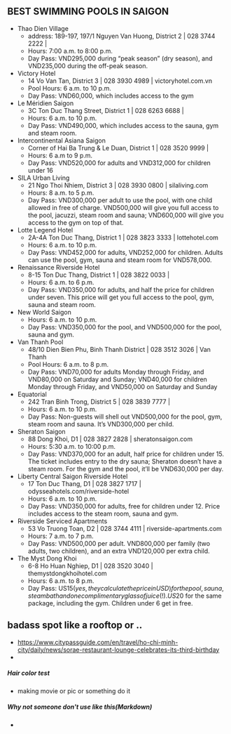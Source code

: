 ## BEST SWIMMING POOLS IN SAIGON
 - Thao Dien Village
   - address: 189-197, 197/1 Nguyen Van Huong, District 2 | 028 3744 2222 | 
   - Hours: 7:00 a.m. to 8:00 p.m.
   - Day Pass: VND295,000 during “peak season” (dry season), and VND235,000 during the off-peak season.
 - Victory Hotel
   - 14 Vo Van Tan, District 3 | 028 3930 4989 | victoryhotel.com.vn
   - Pool Hours: 6 a.m. to 10 p.m.
   - Day Pass: VND60,000, which includes access to the gym
 - Le Méridien Saigon
   - 3C Ton Duc Thang Street, District 1 | 028 6263 6688 | 
   - Hours: 6 a.m. to 10 p.m.
   - Day Pass: VND490,000, which includes access to the sauna, gym and steam room.
 - Intercontinental Asiana Saigon
   - Corner of Hai Ba Trung & Le Duan, District 1 | 028 3520 9999 | 
   - Hours: 6 a.m to 9 p.m.
   - Day Pass: VND520,000 for adults and VND312,000 for children under 16
 - SILA Urban Living
   - 21 Ngo Thoi Nhiem, District 3 | 028 3930 0800 | silaliving.com
   - Hours: 8 a.m. to 5 p.m.
   - Day Pass: VND300,000 per adult to use the pool, with one child allowed in free of charge. VND500,000 will give you full access to the pool, jacuzzi, steam room and sauna; VND600,000 will give you access to the gym on top of that.
 - Lotte Legend Hotel
   - 2A-4A Ton Duc Thang, District 1 | 028 3823 3333 | lottehotel.com
   - Hours: 6 a.m. to 10 p.m.
   - Day Pass: VND452,000 for adults, VND252,000 for children. Adults can use the pool, gym, sauna and steam room for VND578,000.
 - Renaissance Riverside Hotel
   - 8-15 Ton Duc Thang, District 1 | 028 3822 0033 |
   - Hours: 6 a.m. to 6 p.m.
   - Day Pass: VND350,000 for adults, and half the price for children under seven. This price will get you full access to the pool, gym, sauna and steam room.
 - New World Saigon
   - Hours: 6 a.m. to 10 p.m.
   - Day Pass: VND350,000 for the pool, and VND500,000 for the pool, sauna and gym.
 - Van Thanh Pool
   - 48/10 Dien Bien Phu, Binh Thanh District | 028 3512 3026 | Van Thanh
   - Pool Hours: 6 a.m. to 8 p.m.
   - Day Pass: VND70,000 for adults Monday through Friday, and VND80,000 on Saturday and Sunday; VND40,000 for children Monday through Friday, and VND50,000 on Saturday and Sunday
 - Equatorial
   - 242 Tran Binh Trong, District 5 | 028 3839 7777 | 
   - Hours: 6 a.m. to 10 p.m.
   - Day Pass: Non-guests will shell out VND500,000 for the pool, gym, steam room and sauna. It’s VND300,000 per child.
 - Sheraton Saigon
   - 88 Dong Khoi, D1 | 028 3827 2828 | sheratonsaigon.com
   - Hours: 5:30 a.m. to 10:00 p.m.
   - Day Pass: VND370,000 for an adult, half price for children under 15. The ticket includes entry to the dry sauna; Sheraton doesn’t have a steam room. For the gym and the pool, it’ll be VND630,000 per day.
 - Liberty Central Saigon Riverside Hotel
   - 17 Ton Duc Thang, D1 | 028 3827 1717 | odysseahotels.com/riverside-hotel
   - Hours: 6 a.m. to 10 p.m.
   - Day Pass: VND350,000 for adults, free for children under 12. Price includes access to the steam room, sauna and gym.
 - Riverside Serviced Apartments
   - 53 Vo Truong Toan, D2 | 028 3744 4111 | riverside-apartments.com
   - Hours: 7 a.m. to 7 p.m.
   - Day Pass: VND500,000 per adult. VND800,000 per family (two adults, two children), and an extra VND120,000 per extra child.
 - The Myst Dong Khoi
   - 6-8 Ho Huan Nghiep, D1 | 028 3520 3040 | themystdongkhoihotel.com
   - Hours: 6 a.m. to 8 p.m.
   - Day Pass: US$15 (yes, they calculate the price in USD) for the pool, sauna, steam bath and one complimentary glass of juice(!). US$20 for the same package, including the gym. Children under 6 get in free.

## badass spot like a rooftop or ..
 - https://www.citypassguide.com/en/travel/ho-chi-minh-city/daily/news/sorae-restaurant-lounge-celebrates-its-third-birthday
 - 
##### Hair color test
 - making movie or pic or something do it 

 ##### Why not someone don't use like this(Markdown)
  - 